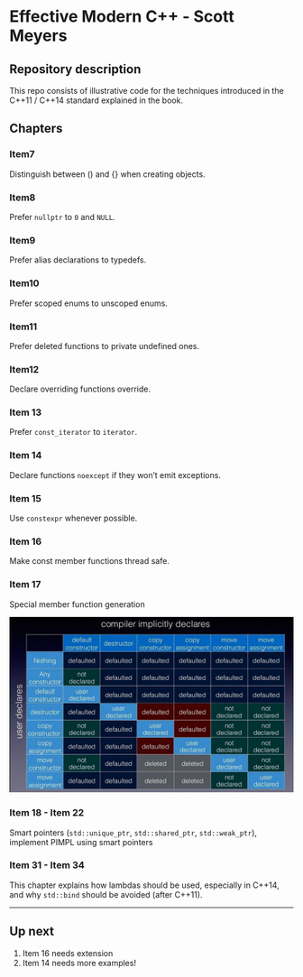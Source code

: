 # Effective Modern C++ - Scott Meyers

## Repository description

This repo consists of illustrative code for the techniques introduced in the C++11 / C++14 standard explained in the book.

## Chapters

### Item7

Distinguish between () and {} when creating objects.

### Item8

Prefer `nullptr` to `0` and `NULL`.

### Item9

Prefer alias declarations to typedefs.

### Item10

Prefer scoped enums to unscoped enums.

### Item11

Prefer deleted functions to private undefined ones.

### Item12

Declare overriding functions override.

### Item 13

Prefer `const_iterator` to `iterator`.

### Item 14

Declare functions `noexcept` if they won’t emit exceptions.

### Item 15

Use `constexpr` whenever possible.

### Item 16

Make const member functions thread safe.

### Item 17

Special member function generation

![Generated member functions][gmf]

[gmf]: gmf.jpg

### Item 18 - Item 22

Smart pointers (`std::unique_ptr`, `std::shared_ptr`, `std::weak_ptr`), implement PIMPL using smart pointers

### Item 31 - Item 34

This chapter explains how lambdas should be used, especially in C++14, and why `std::bind` should be avoided (after C++11).

***

## Up next

1. Item 16 needs extension
2. Item 14 needs more examples!
